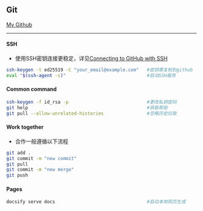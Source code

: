## Git
[My Github]()
***
#### SSH
* 使用SSH密钥连接更稳定，详见[Connecting to GitHub with SSH](https://docs.github.com/en/authentication/connecting-to-github-with-ssh)
```sh
ssh-keygen -t ed25519 -C "your_email@example.com"   #密钥需复制到github
eval "$(ssh-agent -s)"                              #启动SSH服务
```
#### Common command
```sh
ssh-keygen -f id_rsa -p                             #更改私钥密码
git help                                            #获取帮助
git pull --allow-unrelated-histories                #忽略历史拉取
```
#### Work together
* 合作一般遵循以下流程
```sh
git add .
git commit -m "new commit"
git pull
git commit -m "new merge"
git push
```
#### Pages
```sh
docsify serve docs                                  #启动本地网页生成
```